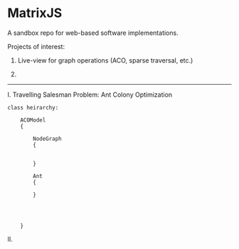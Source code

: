 # MatrixJS
A sandbox repo for web-based software implementations.

Projects of interest:

1. Live-view for graph operations (ACO, sparse traversal, etc.)

2.

- - -

I.  Travelling Salesman Problem: Ant Colony Optimization

    class heirarchy:

        ACOModel 
        {

            NodeGraph 
            { 


            }

            Ant 
            { 

            }




        }

II. 